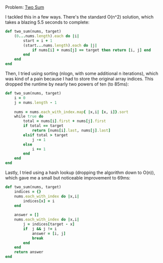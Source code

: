 Problem: [Two Sum](https://discuss.leetcode.com/category/9/two-sum)

I tackled this in a few ways. There's the standard O(n^2) solution, which takes a blazing 5.5 seconds to complete:

```ruby
def two_sum(nums, target)
    (0...nums.length).each do |i|
        start = i + 1
        (start...nums.length).each do |j|
            if nums[i] + nums[j] == target then return [i, j] end
        end
    end
end
```

Then, I tried using sorting (nlogn, with some additional n iterations), which was kind of a pain because I had to store the original array indices. This dropped the runtime by nearly two powers of ten (to 85ms):

```ruby
def two_sum(nums, target)
    i = 0
    j = nums.length - 1
    
    nums = nums.each_with_index.map{ |x,i| [x, i]}.sort
    while true do
        total = nums[i].first + nums[j].first
        if total == target
            return [nums[i].last, nums[j].last]
        elsif total > target
            j -= 1
        else
            i += 1
        end
    end
end
```

Lastly, I tried using a hash lookup (dropping the algorithm down to O(n)), which gave me a small but noticeable improvement to 69ms:

```ruby
def two_sum(nums, target)
    indices = {}
    nums.each_with_index do |x,i|
        indices[x] = i
    end
    
    answer = []
    nums.each_with_index do |x,i|
        j = indices[target - x]
        if  j && j != i
            answer = [i, j]
            break
        end
    end
    return answer
end
```
